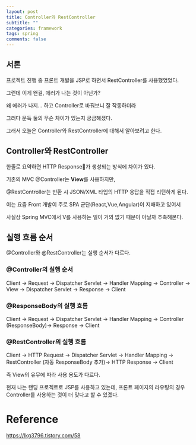 ```yaml
---
layout: post
title: Controller와 RestController
subtitle: ""
categories: framework
tags: spring
comments: false
---
```


## 서론

프로젝트 진행 중 프론트 개발을 JSP로 하면서 RestController를 사용했었었다.

그런데 이게 왠걸, 에러가 나는 것이 아닌가?

왜 에러가 나지... 하고 Controller로 바꿔보니 잘 작동하더라

그러다 문득 둘의 무슨 차이가 있는지 궁금해졌다.

그래서 오늘은 Controller와 RestController에 대해서 알아보려고 한다.

## Controller와 RestController

한줄로 요약하면 HTTP Response가 생성되는 방식에 차이가 있다.

기존의 MVC @Controller는 **View**를 사용하지만,

@RestController는 반환 시 JSON/XML 타입의 HTTP 응답을 직접 리턴하게 된다.

이는 요즘 Front 개발이 주로 SPA 군단(React,Vue,Angular)이 지배하고 있어서

사실상 Spring MVC에서 V를 사용하는 일이 거의 없기 때문이 아닐까 추측해본다.

## 실행 흐름 순서

@Controller와 @RestController는 실행 순서가 다르다.

### @Controller의 실행 순서

Client -> Request -> Dispatcher Servlet -> Handler Mapping -> Controller -> View -> Dispatcher Servlet -> Response -> Client

### @ResponseBody의 실행 흐름

Client -> Request -> Dispatcher Servlet -> Handler Mapping -> Controller (ResponseBody)-> Response -> Client

### @RestController의 실행 흐름

Client -> HTTP Request -> Dispatcher Servlet -> Handler Mapping -> RestController (자동 ResponseBody 추가)-> HTTP Response -> Client

즉 View의 유무에 따라 사용 용도가 다르다.

현재 나는 랜딩 프로젝트로 JSP를 사용하고 있는데, 프론트 페이지의 라우팅의 경우 Controller를 사용하는 것이 더 맞다고 할 수 있겠다.

# Reference

https://lkg3796.tistory.com/58
